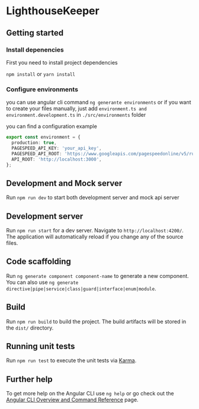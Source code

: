 # LighthouseKeeper

## Getting started
### Install depenencies 

First you need to install project dependencies

`npm install` or `yarn install`

### Configure environments 
you can use angular cli command `ng generante environments` or if you want to create your files manually, just add `environment.ts and environment.development.ts` in `./src/environments` folder

you can find a configuration example
```ts
export const environment = {
  production: true,
  PAGESPEED_API_KEY: 'your_api_key',
  PAGESPEED_API_ROOT: 'https://www.googleapis.com/pagespeedonline/v5/runPagespeed',
  API_ROOT: 'http://localhost:3000',
};
```
## Development and Mock server 

Run `npm run dev` to start both development server and mock api server
## Development server

Run `npm run start` for a dev server. Navigate to `http://localhost:4200/`. The application will automatically reload if you change any of the source files.

## Code scaffolding

Run `ng generate component component-name` to generate a new component. You can also use `ng generate directive|pipe|service|class|guard|interface|enum|module`.

## Build

Run `npm run build` to build the project. The build artifacts will be stored in the `dist/` directory.

## Running unit tests

Run `npm run test` to execute the unit tests via [Karma](https://karma-runner.github.io).


## Further help

To get more help on the Angular CLI use `ng help` or go check out the [Angular CLI Overview and Command Reference](https://angular.io/cli) page.
